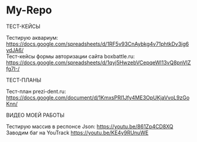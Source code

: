 # My-Repo

ТЕСТ-КЕЙСЫ

Тестирую аквариум: https://docs.google.com/spreadsheets/d/1RF5v93CnAybkg4v71phtkDv3ig6ydJA6/ <br>
Тест-кейсы формы авторизации сайта boxbattle.ru: https://docs.google.com/spreadsheets/d/1qyj5HwzebVCepqeWl13vQ8pnVIZfg7I-/

ТЕСТ-ПЛАНЫ

Тест-план prezi-dent.ru: https://docs.google.com/document/d/1KmxsPRl1Jfy4ME3OpUKjaVvoL9zGoKnn/

ВИДЕО МОЕЙ РАБОТЫ

Тестирую массив в респонсе Json: https://youtu.be/861Zp4CD8XQ
Заводим баг на YouTrack https://youtu.be/KE4y9RUnuWE

